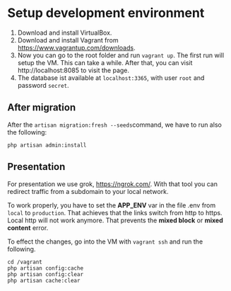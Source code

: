 # Setup development environment

1. Download and install VirtualBox.
1. Download and install Vagrant from https://www.vagrantup.com/downloads.
1. Now you can go to the root folder and run `vagrant up`.
    The first run will setup the VM. This can take a while. After that,
    you can visit http://localhost:8085 to visit the page.
1. The database ist available at `localhost:3365`, with user `root` and password `secret`.

## After migration

After the `artisan migration:fresh --seeds`command, we have to run also the following:

```
php artisan admin:install
```

## Presentation

For presentation we use grok, https://ngrok.com/. With that tool you can redirect traffic from a subdomain to your local network.

To work properly, you have to set the **APP_ENV** var in the file .env from `local` to `production`. That achieves that the links switch from http to https. Local http will not work anymore. That prevents the **mixed block** or **mixed content** error.

To effect the changes, go into the VM with `vagrant ssh` and run the following.

```
cd /vagrant
php artisan config:cache
php artisan config:clear
php artisan cache:clear
```
